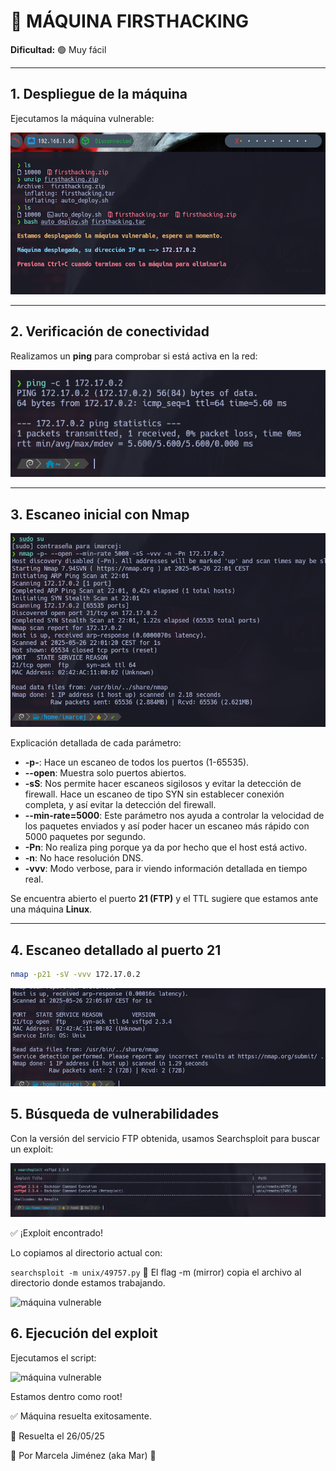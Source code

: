 # 🧠 MÁQUINA FIRSTHACKING

**Dificultad:** 🟢 Muy fácil

---

## 1. Despliegue de la máquina

Ejecutamos la máquina vulnerable:

![máquina vulnerable](./images/1.png)

---

## 2. Verificación de conectividad

Realizamos un **ping** para comprobar si está activa en la red:

![máquina vulnerable](./images/2.png)

---

## 3. Escaneo inicial con Nmap

![máquina vulnerable](./images/3.png)

Explicación detallada de cada parámetro:

- **-p-**: Hace un escaneo de todos los puertos (1-65535).
- **--open**: Muestra solo puertos abiertos.
- **-sS**: Nos permite hacer escaneos sigilosos y evitar la detección de firewall. Hace un escaneo de tipo SYN sin establecer conexión completa, y así evitar la detección del firewall.
- **--min-rate=5000**: Este parámetro nos ayuda a controlar la velocidad de los paquetes enviados y así poder hacer un escaneo más rápido con 5000 paquetes por segundo.
- **-Pn**: No realiza ping porque ya da por hecho que el host está activo.
- **-n**: No hace resolución DNS.
- **-vvv**: Modo verbose, para ir viendo información detallada en tiempo real.


Se encuentra abierto el puerto **21 (FTP)** y el TTL sugiere que estamos ante una máquina **Linux**.

---

## 4. Escaneo detallado al puerto 21

```bash
nmap -p21 -sV -vvv 172.17.0.2
```

![máquina vulnerable](./images/4.png)

## 5. Búsqueda de vulnerabilidades
Con la versión del servicio FTP obtenida, usamos Searchsploit para buscar un exploit:

![máquina vulnerable](./images/5.png)

✅ ¡Exploit encontrado!

Lo copiamos al directorio actual con:

```searchsploit -m unix/49757.py```
📝 El flag -m (mirror) copia el archivo al directorio donde estamos trabajando.

![máquina vulnerable](./images/6.png)

## 6. Ejecución del exploit
Ejecutamos el script:

![máquina vulnerable](./images/7.png)

Estamos dentro como root!

✅ Máquina resuelta exitosamente.

📅 Resuelta el 26/05/25

👩 Por Marcela Jiménez (aka Mar)
🐉